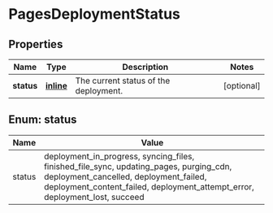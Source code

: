 
# PagesDeploymentStatus

## Properties
Name | Type | Description | Notes
------------ | ------------- | ------------- | -------------
**status** | [**inline**](#Status) | The current status of the deployment. |  [optional]


<a id="Status"></a>
## Enum: status
Name | Value
---- | -----
status | deployment_in_progress, syncing_files, finished_file_sync, updating_pages, purging_cdn, deployment_cancelled, deployment_failed, deployment_content_failed, deployment_attempt_error, deployment_lost, succeed



